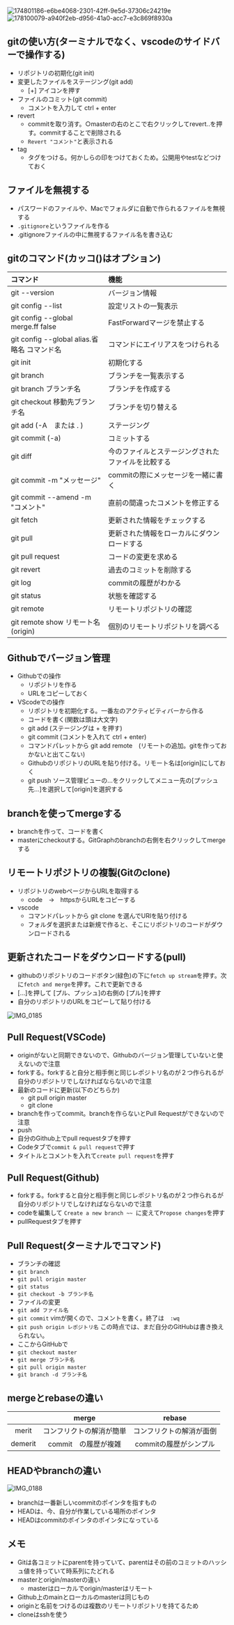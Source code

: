 ![174801186-e6be4068-2301-42ff-9e5d-37306c24219e](https://user-images.githubusercontent.com/66894552/180632667-76cf0fb2-1f03-4509-b503-659837886715.jpg)  
![178100079-a940f2eb-d956-41a0-acc7-e3c869f8930a](https://user-images.githubusercontent.com/66894552/180632708-3298de97-fbd0-45b8-8452-63944790b4a9.jpg)



## gitの使い方(ターミナルでなく、vscodeのサイドバーで操作する)
- リポジトリの初期化(git init)
- 変更したファイルをステージング(git add)
  - \[+] アイコンを押す 
- ファイルのコミット(git commit)
  - コメントを入力して ctrl + enter 
- revert
  - commitを取り消す。○masterの右のとこで右クリックしてrevert..を押す。commitすることで削除される
  - `Revert "コメント"`と表示される
- tag
  - タグをつける。何かしらの印をつけておくため。公開用やtestなどつけておく 

## ファイルを無視する
- パスワードのファイルや、Macでフォルダに自動で作られるファイルを無視する
- `.gitignore`というファイルを作る
- .gitignoreファイルの中に無視するファイル名を書き込む

## gitのコマンド(カッコ()はオプション)
|コマンド|機能|
|:--|:--|
|git --version|バージョン情報|
|git config --list|設定リストの一覧表示|
|git config --global merge.ff false|FastForwardマージを禁止する|
|git config --global alias.省略名 コマンド名|コマンドにエイリアスをつけられる|
|git init|初期化する|
|git branch|ブランチを一覧表示する|
|git branch ブランチ名|ブランチを作成する|
|git checkout 移動先ブランチ名|ブランチを切り替える|
|git add (-A　または . )|ステージング|
|git commit (-a)|コミットする|
|git diff|今のファイルとステージングされたファイルを比較する|
|git commit -m "メッセージ"|commitの際にメッセージを一緒に書く|
|git commit --amend -m "コメント"|直前の間違ったコメントを修正する|
|git fetch|更新された情報をチェックする|
|git pull|更新された情報をローカルにダウンロードする|
|git pull request|コードの変更を求める|
|git revert|過去のコミットを削除する|
|git log|commitの履歴がわかる|
|git status|状態を確認する|
|git remote|リモートリポジトリの確認|
|git remote show リモート名(origin)|個別のリモートリポジトリを調べる|

## Githubでバージョン管理
- Githubでの操作
  - リポジトリを作る
  - URLをコピーしておく
- VScodeでの操作  
  - リポジトリを初期化する。一番左のアクティビティバーから作る
  - コードを書く(関数は頭は大文字)
  - git add (ステージングは + を押す)
  - git commit (コメントを入れて ctrl + enter)
  - コマンドパレットから git add remote　(リモートの追加。gitを作っておかないと出てこない)
  - GithubのリポジトリのURLを貼り付ける。リモート名は\[origin]にしておく
  - git push ソース管理ビューの...をクリックしてメニュー先の\[プッシュ先...]を選択して[origin]を選択する

## branchを使ってmergeする
- branchを作って、コードを書く
- masterにcheckoutする。GitGraphのbranchの右側を右クリックしてmergeする

## リモートリポジトリの複製(Gitのclone)
- リポジトリのwebページからURLを取得する
  - code　->　httpsからURLをコピーする
- vscode
  - コマンドパレットから git clone を選んでURlを貼り付ける
  - フォルダを選択または新規で作ると、そこにリポジトリのコードがダウンロードされる
## 更新されたコードをダウンロードする(pull)
- githubのリポジトリのコードボタン(緑色)の下に`fetch up stream`を押す。次に`fetch and merge`を押す。これで更新できる
- \[...]を押して \[プル、プッシュ]の右側の \[プル]を押す
- 自分のリポジトリのURLをコピーして貼り付ける

![IMG_0185](https://user-images.githubusercontent.com/66894552/179152820-5f97a0c3-d9f8-4961-be46-93b8c9991c5e.PNG)

## Pull Request(VSCode)
- originがないと同期できないので、Githubのバージョン管理していないと使えないので注意
- forkする。forkすると自分と相手側と同じレポジトリ名のが２つ作られるが自分のリポジトリでしなければならないので注意
- 最新のコードに更新(以下のどちらか)
  - git pull origin master
  - git clone
- branchを作ってcommit。branchを作らないとPull Requestができないので注意
- push
- 自分のGithub上でpull requestタブを押す
- Codeタブで`commit & pull request`で押す
- タイトルとコメントを入れて`create pull request`を押す
## Pull Request(Github)
- forkする。forkすると自分と相手側と同じレポジトリ名のが２つ作られるが自分のリポジトリでしなければならないので注意
- codeを編集して `Create a new branch ~~ `に変えて`Propose changes`を押す
- pullRequestタブを押す

## Pull Request(ターミナルでコマンド)

- ブランチの確認
- `git branch`
- `git pull origin master`
- `git status`
- `git checkout -b ブランチ名`
- ファイルの変更
- `git add ファイル名`
- `git commit` vimが開くので、コメントを書く。終了は　`:wq`
- `git push origin レポジトリ名` この時点では、まだ自分のGitHubは書き換えられない。
- ここからGitHubで
- `git checkout master`
- `git merge ブランチ名`
- `git pull origin master`
- `git branch -d ブランチ名`

## mergeとrebaseの違い
||merge|rebase|
|:-:|:-:|:-:|
|merit|コンフリクトの解消が簡単|コンフリクトの解消が面倒|
|demerit|commit　の履歴が複雑|commitの履歴がシンプル|

## HEADやbranchの違い

![IMG_0188](https://user-images.githubusercontent.com/66894552/180632445-e928ae78-a4fc-4468-9804-9d507d05393a.PNG)
- branchは一番新しいcommitのポインタを指すもの
- HEADは、今、自分が作業している場所のポインタ
- HEADはcommitのポインタのポインタになっている

## メモ
- Gitは各コミットにparentを持っていて、parentはその前のコミットのハッシュ値を持っていて時系列にたどれる
- masterとorigin/masterの違い
  - masterはローカルでorigin/masterはリモート
- Github上のmainとローカルのmasterは同じもの
- originと名前をつけるのは複数のリモートリポジトリを持てるため
- cloneはsshを使う
